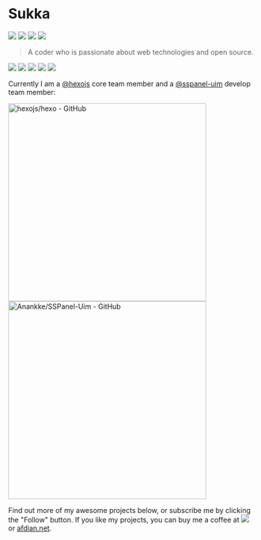 # Sukka

[![](https://img.shields.io/badge/-@isukkaw-1ca0f1?style=flat-square&labelColor=1ca0f1&logo=twitter&logoColor=white)](https://twitter.com/isukkaw) [![](https://img.shields.io/badge/-https://blog.skk.moe-0e83cd?style=flat-square&logo=Blogger&logoColor=fff)](https://blog.skk.moe) [![](https://img.shields.io/badge/-t.me/sukkachannel-3db6f1?style=flat-square&logo=Telegram&logoColor=2ca5e0)](https://t.me/s/sukkachannel) [![](https://img.shields.io/badge/-github@skk.moe-911318?style=flat-square&logo=Mail.RU&logoColor=white&labelColor=c14438)](mailto:github_at_skk.moe)

> A coder who is passionate about web technologies and open source.

![](https://img.shields.io/badge/-JavaScript-e5cd0c?style=flat-square&logo=JavaScript&labelColor=f7df1e&logoColor=000) ![](https://img.shields.io/badge/-CSS3-1572b6?style=flat-square&logo=CSS3&labelColor=1572b6) ![](https://img.shields.io/badge/-Stylus-333?style=flat-square&logo=Stylus&logoColor=fff) ![](https://img.shields.io/badge/-HTML5-e34f26?style=flat-square&logo=HTML5&logoColor=fff) ![](https://img.shields.io/badge/-Node.js-339933?style=flat-square&logo=Node.js&logoColor=fff)

Currently I am a [@hexojs](https://github.com/hexojs) core team member and a [@sspanel-uim](https://github.com/sspanel-uim) develop team member:


<a href="https://github.com/hexojs/hexo" target="_blank"><img src="https://gh-card.dev/repos/hexojs/hexo.svg?fullname=" alt="hexojs/hexo - GitHub" width="400px"></a> <a href="https://github.com/Anankke/SSPanel-Uim" target="_blank"><img src="https://gh-card.dev/repos/Anankke/SSPanel-Uim.svg?fullname=" alt="Anankke/SSPanel-Uim - GitHub" width="400px"></a>


Find out more of my awesome projects below, or subscribe me by clicking the "Follow" button. If you like my projects, you can buy me a coffee at [![](https://img.shields.io/badge/-patreon-f96854?style=flat-square&logo=patreon&logoColor=white)](https://www.patreon.com/sukkaw) or [afdian.net](https://afdian.net/@sukka).
